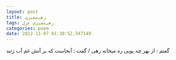 ```yaml
---
layout: post
title: رهی‌معیری
tags: رهی‌معیری غزل
categories: poem
date: 2022-11-07 01:30:52.347149
---
```


گفتم : از بهر چه پویی ره میخانه رهی / گفت : آنجاست که بر آتش غم آب زنند